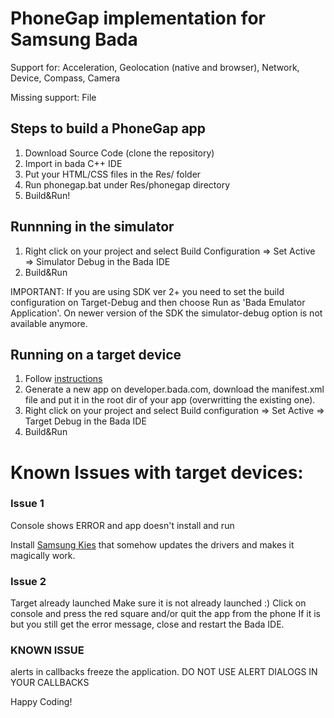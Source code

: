 PhoneGap implementation for Samsung Bada
========================================

Support for: Acceleration, Geolocation (native and browser), Network, Device, Compass, Camera

Missing support: File

Steps to build a PhoneGap app
-----------------------------
1. Download Source Code (clone the repository)
2. Import in bada C++ IDE
3. Put your HTML/CSS files in the Res/ folder
4. Run phonegap.bat under Res/phonegap directory
5. Build&Run!

Runnning in the simulator
-------------------------

1. Right click on your project and select Build Configuration => Set Active => Simulator Debug in the Bada IDE
2. Build&Run

IMPORTANT: If you are using SDK ver 2+ you need to set the build configuration on Target-Debug and then choose Run as 'Bada Emulator Application'. On newer version of the SDK the simulator-debug option is not available anymore.

Running on a target device
--------------------------

1. Follow [instructions](http://bit.ly/dK44XJ)
2. Generate a new app on developer.bada.com, download the manifest.xml file and put it in the root dir of your app (overwritting the existing one).
3. Right click on your project and select Build configuration => Set Active => Target Debug in the Bada IDE
4. Build&Run

Known Issues with target devices:
=================================

### Issue 1
Console shows ERROR and app doesn't install and run

Install [Samsung Kies](http://bit.ly/hERlsu) that somehow updates the drivers and makes it magically work.

### Issue 2
Target already launched
Make sure it is not already launched :) Click on console and press the red square and/or quit the app from the phone
If it is but you still get the error message, close and restart the Bada IDE.

### KNOWN ISSUE
alerts in callbacks freeze the application. DO NOT USE ALERT DIALOGS IN YOUR CALLBACKS

Happy Coding!
